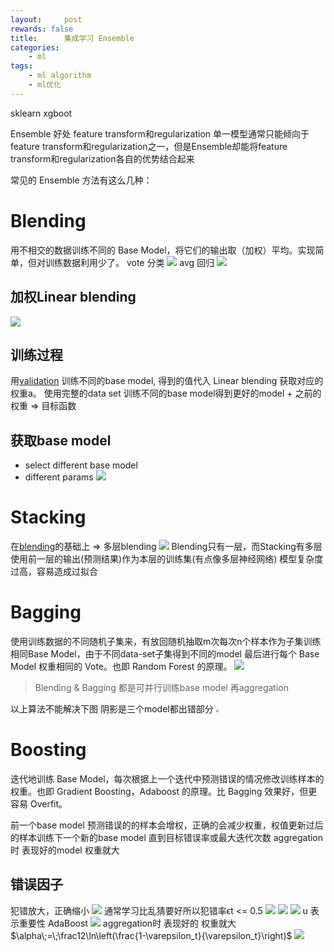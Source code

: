 ```yaml
---
layout:     post
rewards: false
title:      集成学习 Ensemble
categories:
    - ml
tags:
    - ml algorithm
    - ml优化
---
```

sklearn xgboot

Ensemble
好处
feature transform和regularization
单一模型通常只能倾向于feature transform和regularization之一，但是Ensemble却能将feature transform和regularization各自的优势结合起来



常见的 Ensemble 方法有这么几种：
# Blending
用不相交的数据训练不同的 Base Model，将它们的输出取（加权）平均。实现简单，但对训练数据利用少了。
vote 分类
![](https://ws4.sinaimg.cn/large/006tNbRwgy1fvi4c7r0hfj31kw0zzk20.jpg)
avg 回归
![](https://ws4.sinaimg.cn/large/006tNbRwgy1fvi4eem5csj31kw12t7eb.jpg)

## 加权Linear blending
![](https://ws2.sinaimg.cn/large/006tNbRwgy1fvi5fdfjxwj31kw14n14b.jpg)

## 训练过程
用[validation](/ml/2018/05/10/Bias_Variance_trick/#validation) 训练不同的base model, 得到的值代入 Linear blending 获取对应的权重a。
使用完整的data set 训练不同的base model得到更好的model + 之前的权重 => 目标函数

## 获取base model
- select different base model
- different params
![](https://ws1.sinaimg.cn/large/006tNbRwgy1fvi7n94hdmj31kw0ngk3w.jpg)

# Stacking
在[blending](#blending)的基础上 => 多层blending
![](https://ws4.sinaimg.cn/large/006tNbRwgy1fvi6otk5wfj31kw126qei.jpg)
Blending只有一层，而Stacking有多层 使用前一层的输出(预测结果)作为本层的训练集(有点像多层神经网络)
模型复杂度过高，容易造成过拟合

# Bagging
使用训练数据的不同随机子集来，有放回随机抽取m次每次n个样本作为子集训练相同Base Model，由于不同data-set子集得到不同的model
最后进行每个 Base Model 权重相同的 Vote。也即 Random Forest 的原理。
![](https://ws4.sinaimg.cn/large/006tNbRwgy1fvi9m9ev8dj31kw0vk44k.jpg)

>Blending & Bagging 都是可并行训练base model 再aggregation

以上算法不能解决下图 阴影是三个model都出错部分
<img src="https://ws2.sinaimg.cn/large/006tNbRwgy1fvibwphh09j30so0pkmy3.jpg" style="zoom:30%"/>
# Boosting
迭代地训练 Base Model，每次根据上一个迭代中预测错误的情况修改训练样本的权重。也即 Gradient Boosting，Adaboost 的原理。比 Bagging 效果好，但更容易 Overfit。

前一个base model 预测错误的的样本会增权，正确的会减少权重，权值更新过后的样本训练下一个新的base model 直到目标错误率或最大迭代次数
aggregation时 表现好的model 权重就大

## 错误因子
犯错放大，正确缩小
![](https://ws2.sinaimg.cn/large/006tNbRwgy1fvidwukd1nj30wm036mxf.jpg)
通常学习比乱猜要好所以犯错率ϵt <= 0.5
![](https://ws4.sinaimg.cn/large/006tNbRwgy1fvidxcqv8hj30vo0d0mzk.jpg)
![](https://ws3.sinaimg.cn/large/006tNbRwgy1fvieb665v4j30we08c3yn.jpg)
![](https://ws2.sinaimg.cn/large/006tNbRwgy1fviedpni57j30w608i0t4.jpg)
u 表示重要性  AdaBoost
![](https://ws4.sinaimg.cn/large/006tNbRwgy1fviee4rxgqj30wm0ha0uc.jpg)
aggregation时 表现好的 权重就大 $\alpha\;=\;\frac12\ln\left(\frac{1-\varepsilon_t}{\varepsilon_t}\right)$
![](https://ws2.sinaimg.cn/large/006tNbRwgy1fvieek5oo0j30vy05i74u.jpg)

